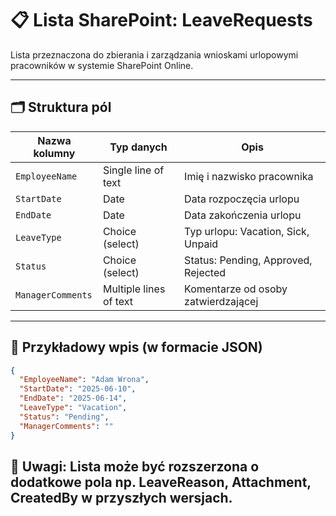 # 📋 Lista SharePoint: LeaveRequests

Lista przeznaczona do zbierania i zarządzania wnioskami urlopowymi pracowników w systemie SharePoint Online.

---

## 🗂️ Struktura pól

| Nazwa kolumny     | Typ danych              | Opis                                 |
|-------------------|-------------------------|--------------------------------------|
| `EmployeeName`    | Single line of text     | Imię i nazwisko pracownika           |
| `StartDate`       | Date                    | Data rozpoczęcia urlopu              |
| `EndDate`         | Date                    | Data zakończenia urlopu              |
| `LeaveType`       | Choice (select)         | Typ urlopu: Vacation, Sick, Unpaid   |
| `Status`          | Choice (select)         | Status: Pending, Approved, Rejected  |
| `ManagerComments` | Multiple lines of text  | Komentarze od osoby zatwierdzającej  |

---

## 🧪 Przykładowy wpis (w formacie JSON)

```json
{
  "EmployeeName": "Adam Wrona",
  "StartDate": "2025-06-10",
  "EndDate": "2025-06-14",
  "LeaveType": "Vacation",
  "Status": "Pending",
  "ManagerComments": ""
}
```

## 📌 Uwagi: Lista może być rozszerzona o dodatkowe pola np. LeaveReason, Attachment, CreatedBy w przyszłych wersjach.
